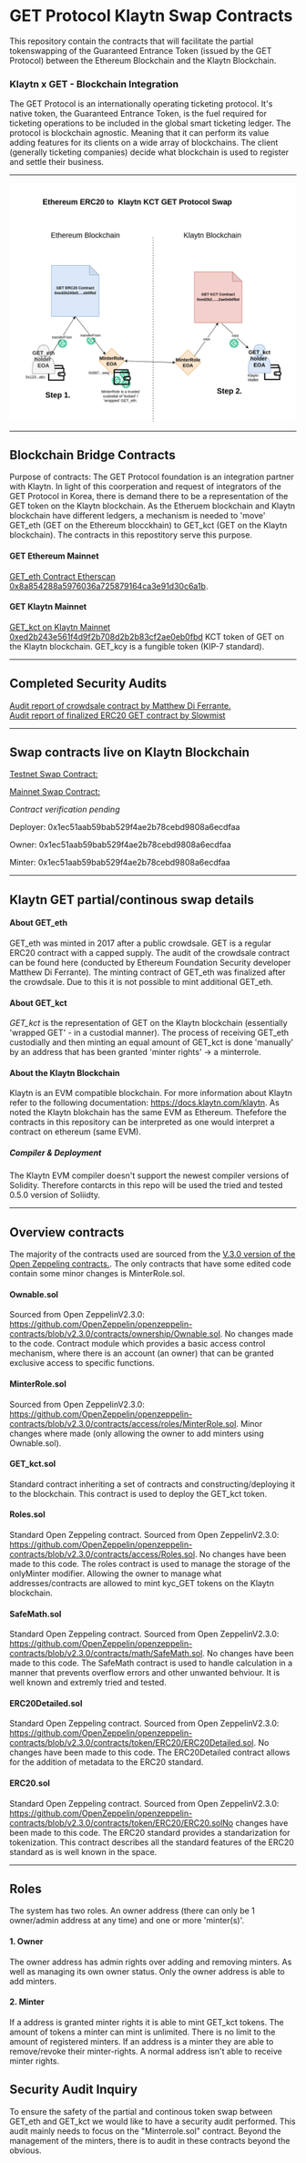 # GET Protocol Klaytn Swap Contracts
This repository contain the contracts that will facilitate the partial tokenswapping of the Guaranteed Entrance Token (issued by the GET Protocol) between the Ethereum Blockchain and the Klaytn Blockchain.

###  Klaytn x GET - Blockchain Integration
The GET Protocol is an internationally operating ticketing protocol. It's native token, the Guaranteed Entrance Token, is the fuel required for ticketing operations to be included in the global smart ticketing ledger. The protocol is blockchain agnostic. Meaning that it can perform its value adding features for its clients on a wide array of blockchains. The client (generally ticketing companies) decide what blockchain is used to register and settle their business. 

---

![Diagram of Ethereum to Klaytn GET bridge](./images/klaytn_eth_kct_bridge.png)

---


## Blockchain Bridge Contracts 
Purpose of contracts: The GET Protocol foundation is an integration partner with Klaytn. In light of this coorperation and request of integrators of the GET Protocol in Korea, there is demand there to be a representation of the GET token on the Klaytn blockchain. As the Etheruem blockchain and Klaytn blockchain have different ledgers, a mechanism is needed to 'move' GET_eth (GET on the Ethereum blocckhain) to GET_kct (GET on the Klaytn blockchain). The contracts in this repostitory serve this purpose.  

#### GET Ethereum Mainnet
[GET_eth Contract Etherscan 0x8a854288a5976036a725879164ca3e91d30c6a1b](https://etherscan.io/token/0x8a854288a5976036a725879164ca3e91d30c6a1b).   

#### GET Klaytn Mainnet
[GET_kct on Klaytn Mainnet 0xed2b243e561f4d9f2b708d2b2b83cf2ae0eb0fbd](https://scope.klaytn.com/account/0xed2b243e561f4d9f2b708d2b2b83cf2ae0eb0fbd?tabId=internalTx) KCT token of GET on the Klaytn blockchain. GET_kcy is a fungible token (KIP-7 standard).

---

## Completed Security Audits
 [Audit report of crowdsale contract by Matthew Di Ferrante.](https://github.com/mattdf/audits/tree/master/guts)   
[Audit report of finalized ERC20 GET contract by Slowmist](https://github.com/kasper-keunen/GET_Protocol_Audit_Swap/blob/main/audit_reports/Smart%20Contract%20Security%20Audit%20-%20GET.pdf)  

---

## Swap contracts live on Klaytn Blockchain
[Testnet Swap Contract:](https://baobab.scope.klaytn.com/account/0xed2b243e561f4d9f2b708d2b2b83cf2ae0eb0fbd)

[Mainnet Swap Contract:](https://scope.klaytn.com/account/0xed2b243e561f4d9f2b708d2b2b83cf2ae0eb0fbd?tabId=internalTx)

*Contract verification pending*

Deployer: 0x1ec51aab59bab529f4ae2b78cebd9808a6ecdfaa 

Owner: 0x1ec51aab59bab529f4ae2b78cebd9808a6ecdfaa

Minter: 0x1ec51aab59bab529f4ae2b78cebd9808a6ecdfaa

---

## Klaytn GET partial/continous swap details

#### About GET_eth 
GET_eth was minted in 2017 after a public crowdsale. GET is a regular ERC20 contract with a capped supply. The audit of the crowdsale contract can be found here (conducted by Ethereum Foundation Security developer Matthew Di Ferrante). The minting contract of GET_eth was finalized after the crowdsale. Due to this it is not possible to mint additional GET_eth.


#### About GET_kct
*GET_kct* is  the representation of GET on the Klaytn blockchain (essentially 'wrapped GET' - in a custodial manner). The process of receiving GET_eth custodially and then minting an equal amount of GET_kct is done 'manually' by an address that has been granted 'minter rights' -> a minterrole. 

#### About the Klaytn Blockchain
Klaytn is an EVM compatible blockchain. For more information about Klaytn refer to the following documentation: https://docs.klaytn.com/klaytn. As noted the Klaytn blokchain has the same EVM as Ethereum. Thefefore the contracts in this repository can be interpreted as one would interpret a contract on ethereum (same EVM). 

##### Compiler & Deployment
The Klaytn EVM compiler doesn't support the newest compiler versions of Solidity. Therefore contarcts in this repo will be used the tried and tested 0.5.0 version of Soliidty.  

---

## Overview contracts 
The majority of the contracts used are sourced from the [V.3.0 version of the Open Zeppeling contracts.](https://github.com/OpenZeppelin/openzeppelin-contracts/blob/v2.3.0/contracts/). The only contracts that have some edited code contain some minor changes is MinterRole.sol. 

#### Ownable.sol
Sourced from Open ZeppelinV2.3.0: https://github.com/OpenZeppelin/openzeppelin-contracts/blob/v2.3.0/contracts/ownership/Ownable.sol. No changes made to the code. Contract module which provides a basic access control mechanism, where there is an account (an owner) that can be granted exclusive access to specific functions.

#### MinterRole.sol
Sourced from Open ZeppelinV2.3.0: https://github.com/OpenZeppelin/openzeppelin-contracts/blob/v2.3.0/contracts/access/roles/MinterRole.sol. Minor changes where made (only allowing the owner to add minters using Ownable.sol). 

#### GET_kct.sol
Standard contract inheriting a set of contracts and constructing/deploying it to the blockchain. This contract is used to deploy the GET_kct token. 

#### Roles.sol
Standard Open Zeppeling contract. Sourced from Open ZeppelinV2.3.0: https://github.com/OpenZeppelin/openzeppelin-contracts/blob/v2.3.0/contracts/access/Roles.sol. No changes have been made to this code. The roles contract is used to manage the storage of the onlyMinter modifier. Allowing the owner to manage what addresses/contracts are allowed to mint kyc_GET tokens on the Klaytn blockchain. 

#### SafeMath.sol
Standard Open Zeppeling contract. Sourced from Open ZeppelinV2.3.0: https://github.com/OpenZeppelin/openzeppelin-contracts/blob/v2.3.0/contracts/math/SafeMath.sol. No changes have been made to this code. The SafeMath contract is used to handle calculation in a manner that prevents overflow errors and other unwanted behviour. It is well known and extremly tried and tested. 

#### ERC20Detailed.sol
Standard Open Zeppeling contract. Sourced from Open ZeppelinV2.3.0: https://github.com/OpenZeppelin/openzeppelin-contracts/blob/v2.3.0/contracts/token/ERC20/ERC20Detailed.sol. No changes have been made to this code. The ERC20Detailed contract allows for the addition of metadata to the ERC20 standard. 

#### ERC20.sol 
Standard Open Zeppeling contract. Sourced from Open ZeppelinV2.3.0: https://github.com/OpenZeppelin/openzeppelin-contracts/blob/v2.3.0/contracts/token/ERC20/ERC20.solNo changes have been made to this code. The ERC20 standard provides a standarization for tokenization. This contract describes all the standard features of the ERC20 standard as is well known in the space.

----

## Roles 
The system has two roles. An owner address (there can only be 1 owner/admin address at any time) and one or more 'minter(s)'. 

#### 1. Owner
The owner address has admin rights over adding and removing minters. As well as managing its own owner status. Only the owner address is able to add minters.

#### 2. Minter
If a address is granted minter rights it is able to mint GET_kct tokens. The amount of tokens a minter can mint is unlimited. There is no limit to the amount of registered minters.  If an address is a minter they are able to remove/revoke their minter-rights. A normal address isn't able to receive minter rights.

## Security Audit Inquiry
To ensure the safety of the partial and continous token swap between GET_eth and GET_kct we would like to have a security audit performed. This audit mainly needs to focus on the "Minterrole.sol" contract. Beyond the management of the minters, there is to audit in these contracts beyond the obvious. 



